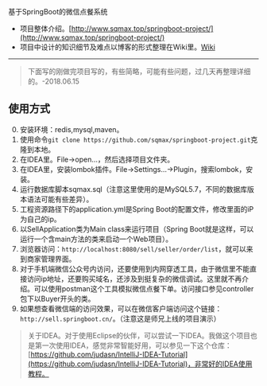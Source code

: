 基于SpringBoot的微信点餐系统

* 项目整体介绍。[http://www.sqmax.top/springboot-project/](http://www.sqmax.top/springboot-project/) 
* 项目中设计的知识细节及难点以博客的形式整理在Wiki里。[Wiki](https://github.com/sqmax/springboot-project/wiki)


-----------------
>下面写的刚做完项目写的，有些简略，可能有些问题，过几天再整理详细的。-2018.06.15

## 使用方式

0. 安装环境：redis,mysql,maven。
1. 使用命令`git clone https://github.com/sqmax/springboot-project.git`克隆到本地。
2. 在IDEA里。File->open...，然后选择项目文件夹。
3. 在IDEA里，安装lombok插件。File->Settings...->Plugin，搜索lombok，安装。
4. 运行数据库脚本sqmax.sql（注意这里使用的是MySQL5.7，不同的数据库版本语法可能有些差异）。
5. 工程资源路径下的application.yml是Spring Boot的配置文件，修改里面的iP为自己的ip。
6. 以SellApplication类为Main class来运行项目（Spring Boot就是这样，可以运行一个含main方法的类来启动一个Web项目）。
7. 浏览器访问：`http://localhost:8080/sell/seller/order/list`，就可以来到商家管理界面。
8. 对于手机端微信公众号内访问，还要使用到内网穿透工具，由于微信里不能直接访问ip地址，还要购买域名，还涉及到挺复杂的微信调试。这里就不再介绍。可以使用postman这个工具模拟微信点餐下单。访问接口参见controller包下以Buyer开头的类。
9. 如果想查看微信端的访问效果，可以在微信客户端访问这个链接：`http://sell.springboot.cn/`。（注意这是师兄上线的项目演示）


>关于IDEA。对于使用Eclipse的伙伴，可以尝试一下IDEA。我做这个项目也是第一次使用IDEA，感觉非常智能好用，可以参见一下这个仓库：[https://github.com/judasn/IntelliJ-IDEA-Tutorial](https://github.com/judasn/IntelliJ-IDEA-Tutorial)，非常好的IDEA使用教程。
